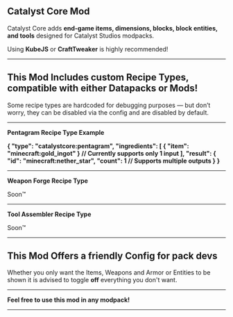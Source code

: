 **Catalyst Core Mod**
-
Catalyst Core adds **end-game items, dimensions, blocks, block entities, and tools** designed for Catalyst Studios modpacks.

Using **KubeJS** or **CraftTweaker** is highly recommended!

___

**This Mod Includes custom Recipe Types**, compatible with either Datapacks or Mods!
-

Some recipe types are hardcoded for debugging purposes — but don’t worry, they can be disabled via the config and are disabled by default.

___

**Pentagram Recipe Type Example**

**{
"type": "catalystcore:pentagram",
"ingredients": [
{ "item": "minecraft:gold_ingot" } // Currently supports only 1 input
],
"result": {
"id": "minecraft:nether_star",
"count": 1 // Supports multiple outputs
}
}**

___

**Weapon Forge Recipe Type**

Soon™

___

**Tool Assembler Recipe Type**

Soon™

____

**This Mod Offers a friendly Config for pack devs**
-

Whether you only want the Items, Weapons and Armor or Entities to be shown it is advised to 
toggle **off** everything you don't want.

____
**Feel free to use this mod in any modpack!**

____